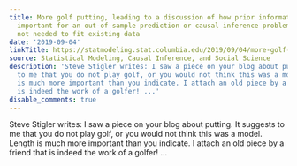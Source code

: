 ```yaml
---
title: More golf putting, leading to a discussion of how prior information can be
  important for an out-of-sample prediction or causal inference problem, even if it’s
  not needed to fit existing data
date: '2019-09-04'
linkTitle: https://statmodeling.stat.columbia.edu/2019/09/04/more-golf-putting-leading-to-a-discussion-of-how-prior-information-can-be-important-for-an-out-of-sample-prediction-or-causal-inference-problem-even-if-its-not-needed-to-fit-existing-data/
source: Statistical Modeling, Causal Inference, and Social Science
description: 'Steve Stigler writes: I saw a piece on your blog about putting. It suggests
  to me that you do not play golf, or you would not think this was a model. Length
  is much more important than you indicate. I attach an old piece by a friend that
  is indeed the work of a golfer! ...'
disable_comments: true
---
```

Steve Stigler writes: I saw a piece on your blog about putting. It suggests to me that you do not play golf, or you would not think this was a model. Length is much more important than you indicate. I attach an old piece by a friend that is indeed the work of a golfer! ...
